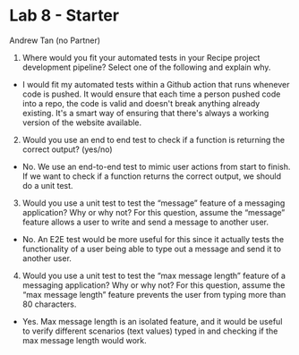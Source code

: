 # Lab 8 - Starter

Andrew Tan (no Partner)

1) Where would you fit your automated tests in your Recipe project development pipeline? Select one of the following and explain why.
- I would fit my automated tests within a Github action that runs whenever code is pushed. It would ensure that each time a person pushed code into a repo, the code is valid and doesn't break anything already existing. It's a smart way of ensuring that there's always a working version of the website available.

2) Would you use an end to end test to check if a function is returning the correct output? (yes/no)
- No. We use an end-to-end test to mimic user actions from start to finish. If we want to check if a function returns the correct output, we should do a unit test. 
  
3) Would you use a unit test to test the “message” feature of a messaging application? Why or why not? For this question, assume the “message” feature allows a user to write and send a message to another user.
- No. An E2E test would be more useful for this since it actually tests the functionality of a user being able to type out a message and send it to another user. 

4) Would you use a unit test to test the “max message length” feature of a messaging application? Why or why not? For this question, assume the “max message length” feature prevents the user from typing more than 80 characters.
- Yes. Max message length is an isolated feature, and it would be useful to verify different scenarios (text values) typed in and checking if the max message length would work. 

